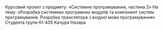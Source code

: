 Курсовий проєкт з предмету: «Системне програмування, частина 2»
На тему: «Розробка системних програмних модулів та компонент систем програмування. Розробка транслятора з вхідної мови програмування»
Студента групи КІ-405 Качура Назара
